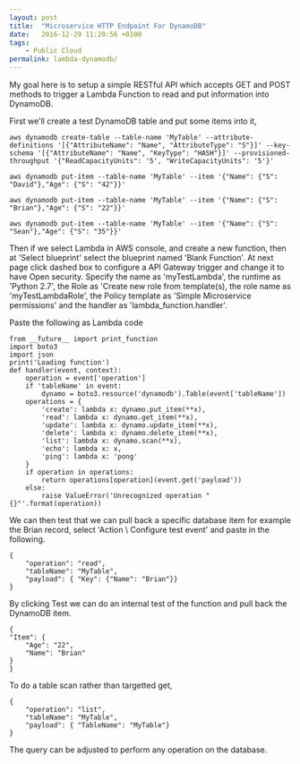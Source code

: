 ```yaml
---
layout: post
title:  "Microservice HTTP Endpoint For DynamoDB"
date:   2016-12-29 11:20:56 +0100
tags:
    - Public Cloud
permalink: lambda-dynamodb/
---
```

My goal here is to setup a simple RESTful API which accepts GET and POST methods to trigger a Lambda Function to read and put information into DynamoDB.

First we'll create a test DynamoDB table and put some items into it,

    aws dynamodb create-table --table-name 'MyTable' --attribute-definitions '[{"AttributeName": "Name", "AttributeType": "S"}]' --key-schema '[{"AttributeName": "Name", "KeyType": "HASH"}]' --provisioned-throughput '{"ReadCapacityUnits": '5', "WriteCapacityUnits": '5'}'

    aws dynamodb put-item --table-name 'MyTable' --item '{"Name": {"S": "David"},"Age": {"S": "42"}}'

    aws dynamodb put-item --table-name 'MyTable' --item '{"Name": {"S": "Brian"},"Age": {"S": "22"}}'

    aws dynamodb put-item --table-name 'MyTable' --item '{"Name": {"S": "Sean"},"Age": {"S": "35"}}'

Then if we select Lambda in AWS console, and create a new function, then at 'Select blueprint' select the blueprint named 'Blank Function'. At next page click dashed box to configure a API Gateway trigger and change it to have Open security. Specify the name as 'myTestLambda', the runtime as 'Python 2.7', the Role as 'Create new role from template(s), the role name as 'myTestLambdaRole', the Policy template as 'Simple Microservice permissions' and the handler as 'lambda_function.handler'.

Paste the following as Lambda code

    from __future__ import print_function
    import boto3
    import json
    print('Loading function')
    def handler(event, context):
        operation = event['operation']
        if 'tableName' in event:
            dynamo = boto3.resource('dynamodb').Table(event['tableName'])
        operations = {
            'create': lambda x: dynamo.put_item(**x),
            'read': lambda x: dynamo.get_item(**x),
            'update': lambda x: dynamo.update_item(**x),
            'delete': lambda x: dynamo.delete_item(**x),
            'list': lambda x: dynamo.scan(**x),
            'echo': lambda x: x,
            'ping': lambda x: 'pong'
        }
        if operation in operations:
            return operations[operation](event.get('payload'))
        else:
            raise ValueError('Unrecognized operation "{}"'.format(operation))

We can then test that we can pull back a specific database item for example the Brian record, select 'Action \ Configure test event' and paste in the following.

    {
        "operation": "read",
        "tableName": "MyTable",
        "payload": { "Key": {"Name": "Brian"}}
    }

By clicking Test we can do an internal test of the function and pull back the DynamoDB item.

    {
    "Item": {
        "Age": "22",
        "Name": "Brian"
    }
    }

To do a table scan rather than targetted get,

    {
        "operation": "list",
        "tableName": "MyTable",
        "payload": { "TableName": "MyTable"}
    }

The query can be adjusted to perform any operation on the database.